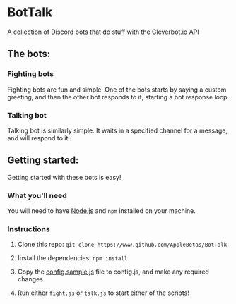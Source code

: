 # BotTalk

A collection of Discord bots that do stuff with the Cleverbot.io API

## The bots:

### Fighting bots

Fighting bots are fun and simple. One of the bots starts by saying a custom greeting, and then the other bot responds to it, starting a bot response loop.

### Talking bot

Talking bot is similarly simple. It waits in a specified channel for a message, and will respond to it.

## Getting started:

Getting started with these bots is easy!

### What you'll need

You will need to have [Node.js](https://nodejs.org) and `npm` installed on your machine.

### Instructions

1. Clone this repo: `git clone https://www.github.com/AppleBetas/BotTalk`

2. Install the dependencies: `npm install`

3. Copy the [config.sample.js](config.sample.js) file to config.js, and make any required changes.

4. Run either `fight.js` or `talk.js` to start either of the scripts!
